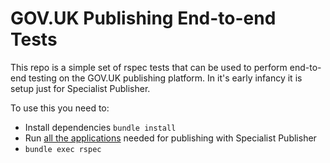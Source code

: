 # GOV.UK Publishing End-to-end Tests

This repo is a simple set of rspec tests that can be used to perform end-to-end
testing on the GOV.UK publishing platform. In it's early infancy it is setup
just for Specialist Publisher.

To use this you need to:

- Install dependencies `bundle install`
- Run [all the applications][apps] needed for publishing with Specialist 
  Publisher
- `bundle exec rspec`

[apps]: https://github.com/alphagov/govuk-puppet/blob/6b600aa2f7a00965a41ba58513965fe556f4be5f/end-to-end-vm/set-up-apps.sh

